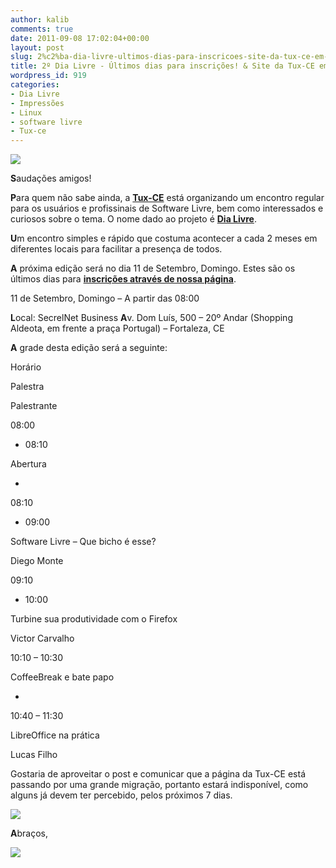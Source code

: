 ```yaml
---
author: kalib
comments: true
date: 2011-09-08 17:02:04+00:00
layout: post
slug: 2%c2%ba-dia-livre-ultimos-dias-para-inscricoes-site-da-tux-ce-em-obras
title: 2º Dia Livre - Últimos dias para inscrições! & Site da Tux-CE em obras!
wordpress_id: 919
categories:
- Dia Livre
- Impressões
- Linux
- software livre
- Tux-ce
---
```


[![](http://www.marcelocavalcante.net/portal/wp-content/uploads/2011/09/Logo+dia-livre-01.png)](http://www.marcelocavalcante.net/portal/wp-content/uploads/2011/09/Logo+dia-livre-01.png)


**S**audações amigos!

**P**ara quem não sabe ainda, a **[Tux-CE](http://www.tux-ce.org)** está organizando um encontro regular para os usuários e profissinais de Software Livre, bem como interessados e curiosos sobre o tema. O nome dado ao projeto é **[Dia Livre](http://dialivre.tux-ce.org)**.

**U**m encontro simples e rápido que costuma acontecer a cada 2 meses em diferentes locais para facilitar a presença de todos.

**A** próxima edição será no dia 11 de Setembro, Domingo. Estes são os últimos dias para **[inscrições através de nossa página](http://tux-ce.org/dialivre/inscricoes/)**.

11 de Setembro, Domingo – A partir das 08:00

**L**ocal: SecrelNet Business
**A**v. Dom Luís, 500 – 20º Andar (Shopping Aldeota, em frente a praça Portugal) – Fortaleza, CE

**A** grade desta edição será a seguinte:








Horário


Palestra


Palestrante






08:00
- 08:10


Abertura


-






08:10
- 09:00


Software Livre – Que bicho é esse?


Diego Monte






09:10
- 10:00


Turbine sua produtividade com o Firefox


Victor Carvalho






10:10 – 10:30


CoffeeBreak e bate papo


-






10:40 – 11:30


LibreOffice na prática


Lucas Filho




Gostaria de aproveitar o post e comunicar que a página da Tux-CE está passando por uma grande migração, portanto estará indisponível, como alguns já devem ter percebido, pelos próximos 7 dias.


[![](http://www.marcelocavalcante.net/portal/wp-content/uploads/2011/09/tuxindisp.png)](http://www.marcelocavalcante.net/portal/wp-content/uploads/2011/09/tuxindisp.png)


**A**braços,


![](http://www.marcelocavalcante.net/portal/imgs/userbar.gif)
